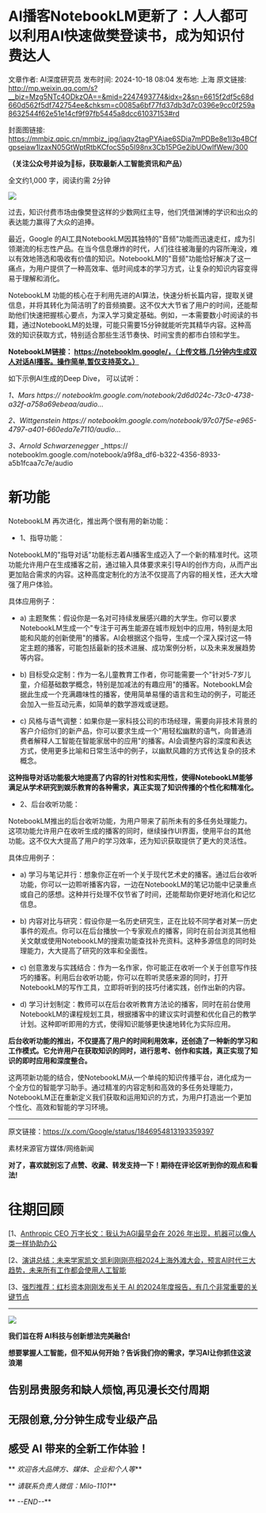 # AI播客NotebookLM更新了：人人都可以利用AI快速做樊登读书，成为知识付费达人

文章作者: AI深度研究员
发布时间: 2024-10-18 08:04
发布地: 上海
原文链接: http://mp.weixin.qq.com/s?__biz=Mzg5NTc4ODkzOA==&mid=2247493774&idx=2&sn=6615f2df5c68d660d562f5df742754ee&chksm=c0085a6bf77fd37db3d7c0396e9cc0f259a8632544f62e51e14cf9f97fb5445a8dcc61037153#rd

封面图链接: https://mmbiz.qpic.cn/mmbiz_jpg/iaqv2tagPYAiae6SDia7mPDBe8e1I3p4BCfgpseiaw1lzaxN05GtWptRtbKCfocS5p5I98nx3Cb15PGe2ibUOwlfWew/300

**（关注公众号并设为🌟标，获取最新人工智能资讯和产品）**

全文约1,000 字，阅读约需 2分钟

![](https://mmbiz.qpic.cn/mmbiz_png/iaqv2tagPYAiae6SDia7mPDBe8e1I3p4BCficy2mOSYn3jZ0npIjTDDCx67OgELImJaazBJcwYO7VictvibFQmJicMlfg/640?wx_fmt=png&from=appmsg)

过去，知识付费市场由像樊登这样的少数网红主导，他们凭借渊博的学识和出众的表达能力赢得了大众的追捧。

最近，Google
的AI工具NotebookLM因其独特的"音频"功能而迅速走红，成为引领潮流的标志性产品。在当今信息爆炸的时代，人们往往被海量的内容所淹没，难以有效地筛选和吸收有价值的知识。NotebookLM的"音频"功能恰好解决了这一痛点，为用户提供了一种高效率、低时间成本的学习方式，让复杂的知识内容变得易于理解和消化。

NotebookLM
功能的核心在于利用先进的AI算法，快速分析长篇内容，提取关键信息，并将其转化为简洁明了的音频摘要。这不仅大大节省了用户的时间，还能帮助他们快速把握核心要点，为深入学习奠定基础。例如，一本需要数小时阅读的书籍，通过NotebookLM的处理，可能只需要15分钟就能听完其精华内容。这种高效的知识获取方式，特别适合那些生活节奏快、时间宝贵的都市白领和学生。

**NotebookLM链接：
https://notebooklm.google/，（上传文档,几分钟内生成双人对话AI播客。操作简单,暂仅支持英文。）**

如下示例AI生成的Deep Dive， 可以试听：

 _1、Mars_ _https://
notebooklm.google.com/notebook/2d6d024c-73c0-4738-a32f-a758a69ebeaa/audio…_

 _2、Wittgenstein_ _https://
notebooklm.google.com/notebook/97c07f5e-e965-4797-a401-660eda7e7110/audio…_

 _3、Arnold Schwarzenegger_ _https://
notebooklm.google.com/notebook/a9f8a_df6-b322-4356-8933-a5b1fcaa7c7e/audio

# 新功能

  

  
NotebookLM 再次进化，推出两个很有用的新功能：  

  * 1、指导功能：

NotebookLM的"指导对话"功能标志着AI播客生成迈入了一个新的精准时代。这项功能允许用户在生成播客之前，通过输入具体要求来引导AI的创作方向，从而产出更加贴合需求的内容。这种高度定制化的方法不仅提高了内容的相关性，还大大增强了用户体验。

具体应用例子：

  * a) 主题聚焦：假设你是一名对可持续发展感兴趣的大学生。你可以要求NotebookLM生成一个"专注于可再生能源在城市规划中的应用，特别是太阳能和风能的创新使用"的播客。AI会根据这个指导，生成一个深入探讨这一特定主题的播客，可能包括最新的技术进展、成功案例分析，以及未来发展趋势等内容。

  * b) 目标受众定制：作为一名儿童教育工作者，你可能需要一个"针对5-7岁儿童，介绍基础数学概念，特别是加减法的有趣应用"的播客。NotebookLM会据此生成一个充满趣味性的播客，使用简单易懂的语言和生动的例子，可能还会加入一些互动元素，如简单的数学游戏或谜题。

  * c) 风格与语气调整：如果你是一家科技公司的市场经理，需要向非技术背景的客户介绍你们的新产品，你可以要求生成一个"用轻松幽默的语气，向普通消费者解释人工智能在智能家居中的应用"的播客。AI会调整内容的深度和表达方式，使用更多比喻和日常生活中的例子，以幽默风趣的方式传达复杂的技术概念。

**这种指导对话功能极大地提高了内容的针对性和实用性，使得NotebookLM能够满足从学术研究到娱乐教育的各种需求，真正实现了知识传播的个性化和精准化。**

  

  * 2、后台收听功能：

NotebookLM推出的后台收听功能，为用户带来了前所未有的多任务处理能力。这项功能允许用户在收听生成的播客的同时，继续操作UI界面，使用平台的其他功能。这不仅大大提高了用户的学习效率，还为知识获取提供了更大的灵活性。

具体应用例子：

  * a) 学习与笔记并行：想象你正在听一个关于现代艺术史的播客。通过后台收听功能，你可以一边聆听播客内容，一边在NotebookLM的笔记功能中记录重点或自己的感想。这种并行处理不仅节省了时间，还能帮助你更好地消化和记忆信息。

  * b) 内容对比与研究：假设你是一名历史研究生，正在比较不同学者对某一历史事件的观点。你可以在后台播放一个专家观点的播客，同时在前台浏览其他相关文献或使用NotebookLM的搜索功能查找补充资料。这种多源信息的同时处理能力，大大提高了研究的效率和全面性。

  * c) 创意激发与实践结合：作为一名作家，你可能正在收听一个关于创意写作技巧的播客。利用后台收听功能，你可以在聆听灵感来源的同时，打开NotebookLM的写作工具，立即将听到的技巧付诸实践，创作出新的内容。

  * d) 学习计划制定：教师可以在后台收听教育方法论的播客，同时在前台使用NotebookLM的课程规划工具，根据播客中的建议实时调整和优化自己的教学计划。这种即听即用的方式，使得知识能够更快速地转化为实际应用。

**后台收听功能的推出，不仅提高了用户的时间利用效率，还创造了一种新的学习和工作模式。它允许用户在获取知识的同时，进行思考、创作和实践，真正实现了知识的即时应用和深度整合。**

  

这两项新功能的结合，使NotebookLM从一个单纯的知识传播平台，进化成为一个全方位的智能学习助手。通过精准的内容定制和高效的多任务处理能力，NotebookLM正在重新定义我们获取和运用知识的方式，为用户打造出一个更加个性化、高效和智能的学习环境。

  

* * *

原文链接：https://x.com/Google/status/1846954813193359397

素材来源官方媒体/网络新闻

**对了，喜欢就别忘了点赞、收藏、转发支持一下！期待在评论区听到你的观点和看法!**

#  往期回顾

[1、[Anthropic CEO 万字长文：我认为AGI最早会在 2026
年出现，机器可以像人类一样协助办公](https://mp.weixin.qq.com/s?__biz=Mzg5NTc4ODkzOA==&mid=2247493607&idx=1&sn=0a1ffadd2c4350e13baf51e0b0d0e598&chksm=c0085502f77fdc14239a99e12f28403a10c01b44bae521bbc9964266f69d8d20829eb542e181&scene=21#wechat_redirect)

[2、[演讲总结：未来学家凯文·凯利刚刚亮相2024上海外滩大会，预言AI时代三大趋势，未来所有工作都会使用人工智能](https://mp.weixin.qq.com/s?__biz=Mzg5NTc4ODkzOA==&mid=2247492984&idx=1&sn=616407aa8bc793fa2d229105b577706b&chksm=c008579df77fde8b15f2b32b6582d8049b63654aeb5e90a2fc7e6646b52fb5678fe0ce2beb07&scene=21#wechat_redirect)

[3、[强烈推荐：红杉资本刚刚发布关于 AI
的2024年度报告，有几个非常重要的关键节点](https://mp.weixin.qq.com/s?__biz=Mzg5NTc4ODkzOA==&mid=2247493594&idx=2&sn=6cd1a2cd5ae2844ded8da280ec535dbc&chksm=c008553ff77fdc299645f755f2b697fec8972b3af01b182d88852da592c21a1b2324a23f681e&scene=21#wechat_redirect)

* * *

![](https://mmbiz.qpic.cn/mmbiz_png/iaqv2tagPYAhtRhTOjz2QwH4dIlC3YUcYbaicMEwjqQqh06Yhdd7EH3r9wiaMRArLz0a6Zhx6uiaUD7hguPfbY0nAg/640?wx_fmt=png&from=appmsg)

  

**我们旨在将 AI科技与创新想法完美融合!**

**想要掌握人工智能，但不知从何开始？告诉我们你的需求，学习AI让你抓住这波浪潮**

##  告别昂贵服务和缺人烦恼,再见漫长交付周期

## 无限创意,分分钟生成专业级产品

## 感受 AI 带来的全新工作体验！

** _欢迎各大品牌方、媒体、企业和个人等_**

** _请联系负责人微信：Milo-1101_**

** _\--END--_**


